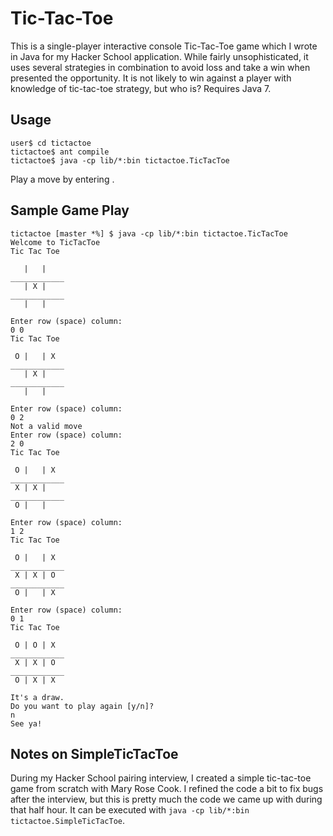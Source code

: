 # Tic-Tac-Toe

This is a single-player interactive console Tic-Tac-Toe game which I wrote in Java for my Hacker School application. While fairly unsophisticated, it uses several strategies in combination to avoid loss and take a win when presented the opportunity. It is not likely to win against a player with 
knowledge of tic-tac-toe strategy, but who is? Requires Java 7.

## Usage

    user$ cd tictactoe
    tictactoe$ ant compile
    tictactoe$ java -cp lib/*:bin tictactoe.TicTacToe

Play a move by entering <ROW> <COL>.

## Sample Game Play
```
tictactoe [master *%] $ java -cp lib/*:bin tictactoe.TicTacToe
Welcome to TicTacToe
Tic Tac Toe

   |   |
____________
   | X |
____________
   |   |

Enter row (space) column:
0 0
Tic Tac Toe

 O |   | X
____________
   | X |
____________
   |   |

Enter row (space) column:
0 2
Not a valid move
Enter row (space) column:
2 0
Tic Tac Toe

 O |   | X
____________
 X | X |
____________
 O |   |

Enter row (space) column:
1 2
Tic Tac Toe

 O |   | X
____________
 X | X | O
____________
 O |   | X

Enter row (space) column:
0 1
Tic Tac Toe

 O | O | X
____________
 X | X | O
____________
 O | X | X

It's a draw.
Do you want to play again [y/n]?
n
See ya!
```
## Notes on SimpleTicTacToe

During my Hacker School pairing interview, I created a simple tic-tac-toe game from scratch with Mary Rose Cook. I refined the code a bit to fix bugs after the interview, but this is pretty much the code we came up with during that half hour. It can be executed with `java -cp lib/*:bin tictactoe.SimpleTicTacToe`.
